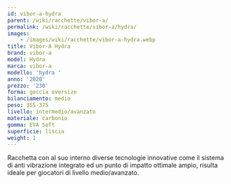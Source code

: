 ```yaml
---
id: vibor-a-hydra
parent: /wiki/racchette/vibor-a/
permalink: /wiki/racchette/vibor-a/hydra/
images:
    - /images/wiki/racchette/vibor-a-hydra.webp
title: Vibor-A Hydra
brand: vibor-a
model: Hydra
marca: vibor-a
modello: 'hydra '
anno: '2020'
prezzo: '230'
forma: goccia oversize
bilanciamento: medio
peso: 355-375
livello: intermedio/avanzato
materiale: carbonio
gomma: EVA Soft
superficie: liscia
weight: 1
---
```

Racchetta con al suo interno diverse tecnologie innovative come il sistema di anti vibrazione integrato ed un punto di impatto ottimale ampio, risulta ideale per giocatori di livello medio/avanzato.